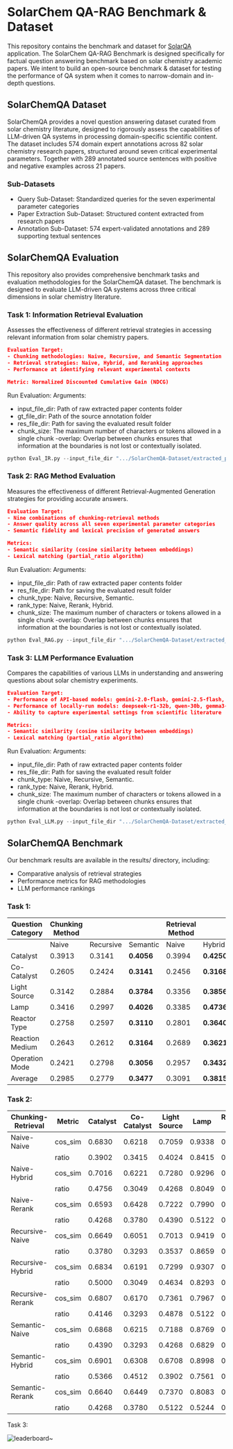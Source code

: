 # SolarChem QA-RAG Benchmark & Dataset

This repository contains the benchmark and dataset for [SolarQA](https://github.com/oeg-upm/solar-qa) application. The SolarChem QA-RAG Benchmark is designed specifically for factual question answering benchmark based on solar chemistry academic papers. We intent to build an open-source benchmark & dataset for testing the performance of QA system when it comes to narrow-domain and in-depth questions. 

## SolarChemQA Dataset

SolarChemQA provides a novel question answering dataset curated from solar chemistry literature, designed to rigorously assess the capabilities of LLM-driven QA systems in processing domain-specific scientific content. The dataset includes 574 domain expert annotations across 82 solar chemistry research papers, structured around seven critical experimental parameters. Together with 289 annotated source sentences with positive and negative examples across 21 papers.

### Sub-Datasets

- Query Sub-Dataset: Standardized queries for the seven experimental parameter categories
- Paper Extraction Sub-Dataset: Structured content extracted from research papers
- Annotation Sub-Dataset: 574 expert-validated annotations and 289 supporting textual sentences

## SolarChemQA Evaluation

This repository also provides comprehensive benchmark tasks and evaluation methodologies for the SolarChemQA dataset. The benchmark is designed to evaluate LLM-driven QA systems across three critical dimensions in solar chemistry literature.

### Task 1: Information Retrieval Evaluation
Assesses the effectiveness of different retrieval strategies in accessing relevant information from solar chemistry papers.

```json
Evaluation Target:
- Chunking methodologies: Naive, Recursive, and Semantic Segmentation
- Retrieval strategies: Naive, Hybrid, and Reranking approaches
- Performance at identifying relevant experimental contexts
```
```json
Metric: Normalized Discounted Cumulative Gain (NDCG)
```

Run Evaluation: 
Arguments:
- input_file_dir: Path of raw extracted paper contents folder
- gt_file_dir: Path of the source annotation folder
- res_file_dir: Path for saving the evaluated result folder
- chunk_size: The maximum number of characters or tokens allowed in a single chunk
-overlap: Overlap between chunks ensures that information at the boundaries is not lost or contextually isolated.
```python
python Eval_IR.py --input_file_dir ".../SolarChemQA-Dataset/extracted_paper" --gt_file_dir ".../SolarChemQA-Dataset/domain_expert_annotated_sources/" --res_file_dir ".../Task-1-information-retrieval/result/" --chunk_size "1028" --overlap "128"
```

### Task 2: RAG Method Evaluation
Measures the effectiveness of different Retrieval-Augmented Generation strategies for providing accurate answers.

```json
Evaluation Target:
- Nine combinations of chunking-retrieval methods
- Answer quality across all seven experimental parameter categories
- Semantic fidelity and lexical precision of generated answers
```
```json
Metrics:
- Semantic similarity (cosine similarity between embeddings)
- Lexical matching (partial_ratio algorithm)
```
Run Evaluation: 
Arguments:
- input_file_dir: Path of raw extracted paper contents folder
- res_file_dir: Path for saving the evaluated result folder
- chunk_type: Naive, Recursive, Semantic.
- rank_type: Naive, Rerank, Hybrid.
- chunk_size: The maximum number of characters or tokens allowed in a single chunk
-overlap: Overlap between chunks ensures that information at the boundaries is not lost or contextually isolated.
```python
python Eval_RAG.py --input_file_dir ".../SolarChemQA-Dataset/extracted_paper" --res_file_dir ".../Task-1-information-retrieval/result/" --chunk_type "Naive" --rank_type "Naive" --chunk_size "1028" --overlap "128"
```

### Task 3: LLM Performance Evaluation
Compares the capabilities of various LLMs in understanding and answering questions about solar chemistry experiments.

```json
Evaluation Target:
- Performance of API-based models: gemini-2.0-flash, gemini-2.5-flash, deepseek-v3, deepseek-r1, qwen3-plus, qwen2.5-max
- Performance of locally-run models: deepseek-r1-32b, qwen-30b, gemma3-27b
- Ability to capture experimental settings from scientific literature
```
```json
Metrics:
- Semantic similarity (cosine similarity between embeddings)
- Lexical matching (partial_ratio algorithm)
```
Run Evaluation: 
Arguments:
- input_file_dir: Path of raw extracted paper contents folder
- res_file_dir: Path for saving the evaluated result folder
- chunk_type: Naive, Recursive, Semantic.
- rank_type: Naive, Rerank, Hybrid.
- chunk_size: The maximum number of characters or tokens allowed in a single chunk
-overlap: Overlap between chunks ensures that information at the boundaries is not lost or contextually isolated.
```python
python Eval_LLM.py --input_file_dir ".../SolarChemQA-Dataset/extracted_paper" --res_file_dir ".../Task-1-information-retrieval/result/" --chunk_type "Naive" --rank_type "Naive" --chunk_size "1028" --overlap "128"
```

## SolarChemQA Benchmark

Our benchmark results are available in the results/ directory, including:
- Comparative analysis of retrieval strategies
- Performance metrics for RAG methodologies
- LLM performance rankings

### Task 1:

| Question Category | Chunking Method |      |     | Retrieval Method |           |           |
|-------------------|----------------|------|-----|------------------|-----------|-----------|
|                   | Naive          | Recursive | Semantic         | Naive     | Hybrid    | Reranking |
| Catalyst          | 0.3913         | 0.3141    | **0.4056**       | 0.3994    | **0.4250**| 0.2216    |
| Co-Catalyst       | 0.2605         | 0.2424    | **0.3141**       | 0.2456    | **0.3168**| 0.1714    |
| Light Source      | 0.3142         | 0.2884    | **0.3784**       | 0.3356    | **0.3856**| 0.3273    |
| Lamp              | 0.3416         | 0.2997    | **0.4026**       | 0.3385    | **0.4736**| 0.4381    |
| Reactor Type      | 0.2758         | 0.2597    | **0.3110**       | 0.2801    | **0.3640**| 0.3045    |
| Reaction Medium   | 0.2643         | 0.2612    | **0.3164**       | 0.2689    | **0.3621**| 0.2316    |
| Operation Mode    | 0.2421         | 0.2798    | **0.3056**       | 0.2957    | **0.3432**| 0.3750    |
| Average           | 0.2985         | 0.2779    | **0.3477**       | 0.3091    | **0.3815**| 0.2836    |


### Task 2:

| Chunking-Retrieval | Metric | Catalyst | Co-Catalyst | Light Source | Lamp | Reactor Type | Reaction Medium | Operation Mode | Average |
|--------------------|--------|----------|-------------|--------------|------|--------------|-----------------|----------------|---------|
| Naive-Naive        | cos_sim | 0.6830 | 0.6218 | 0.7059 | 0.9338 | 0.5661 | 0.8339 | 0.8258 | 0.7386 |
|                    | ratio   | 0.3902 | 0.3415 | 0.4024 | 0.8415 | 0.0854 | 0.5732 | 0.5610 | 0.4565 |
| Naive-Hybrid       | cos_sim | 0.7016 | 0.6221 | 0.7280 | 0.9296 | 0.5639 | 0.8233 | 0.7570 | 0.7322 |
|                    | ratio   | 0.4756 | 0.3049 | 0.4268 | 0.8049 | 0.0732 | 0.5610 | 0.3780 | 0.4321 |
| Naive-Rerank       | cos_sim | 0.6593 | 0.6428 | 0.7222 | 0.7990 | 0.5704 | 0.7786 | 0.7253 | 0.6997 |
|                    | ratio   | 0.4268 | 0.3780 | 0.4390 | 0.5122 | 0.0488 | 0.4512 | 0.2927 | 0.3641 |
| Recursive-Naive    | cos_sim | 0.6649 | 0.6051 | 0.7013 | 0.9419 | 0.5839 | 0.7889 | 0.8189 | 0.7293 |
|                    | ratio   | 0.3780 | 0.3293 | 0.3537 | 0.8659 | 0.0976 | 0.5122 | 0.5366 | 0.4390 |
| Recursive-Hybrid   | cos_sim | 0.6834 | 0.6191 | 0.7299 | 0.9307 | 0.5707 | 0.8281 | 0.7079 | 0.7243 |
|                    | ratio   | 0.5000 | 0.3049 | 0.4634 | 0.8293 | 0.0854 | 0.5732 | 0.2439 | 0.4286 |
| Recursive-Rerank   | cos_sim | 0.6807 | 0.6170 | 0.7361 | 0.7967 | 0.5769 | 0.7647 | 0.6762 | 0.6926 |
|                    | ratio   | 0.4146 | 0.3293 | 0.4878 | 0.5122 | 0.0610 | 0.3902 | 0.1585 | 0.3362 |
| Semantic-Naive     | cos_sim | 0.6868 | 0.6215 | 0.7188 | 0.8769 | 0.5546 | 0.8622 | 0.8208 | 0.7345 |
|                    | ratio   | 0.4390 | 0.3293 | 0.4268 | 0.6829 | 0.0732 | 0.6220 | 0.5610 | 0.4477 |
| Semantic-Hybrid    | cos_sim | 0.6901 | 0.6308 | 0.6708 | 0.8998 | 0.5639 | 0.8786 | 0.7632 | 0.7282 |
|                    | ratio   | 0.5366 | 0.4512 | 0.3902 | 0.7561 | 0.0854 | 0.6585 | 0.4146 | 0.4703 |
| Semantic-Rerank    | cos_sim | 0.6640 | 0.6449 | 0.7370 | 0.8083 | 0.5607 | 0.8400 | 0.7495 | 0.7149 |
|                    | ratio   | 0.4268 | 0.3780 | 0.5122 | 0.5244 | 0.0366 | 0.5854 | 0.3415 | 0.4007 |

Task 3:

![leaderboard~](/img/llm_performance_solarchemqa "leaderboard~")